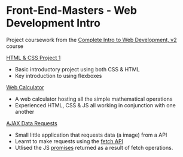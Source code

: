 # Front-End-Masters - Web Development Intro
Project coursework from the [Complete Intro to Web Development, v2](https://frontendmasters.com/courses/web-development-v2/) course

[HTML & CSS Project 1](https://github.com/JasonHitching/Front-End-Masters/tree/master/HTML_CSS_Project_1)
    <ul>
        <li> Basic introductory project using both CSS & HTML </li>
        <li> Key introduction to using flexboxes </li>
    </ul>

[Web Calculator](https://github.com/JasonHitching/Front-End-Masters/tree/master/Calculator)
    <ul>
        <li> A web calculator hosting all the simple mathematical operations </li>
        <li> Experienced HTML, CSS & JS all working in conjunction with one another </li>
    </ul>
[AJAX Data Requests](https://github.com/JasonHitching/Front-End-Masters/tree/master/AJAX-Requests)
    <ul>
        <li> Small little application that requests data (a image) from a API </li>
        <li> Learnt to make requests using the [fetch API](https://developer.mozilla.org/en-US/docs/Web/API/Fetch_API)</li>
        <li> Utlised the JS [promises](https://developer.mozilla.org/en-US/docs/Web/JavaScript/Reference/Global_Objects/Promise) returned as a result of fetch operations. </li>
    </ul>
